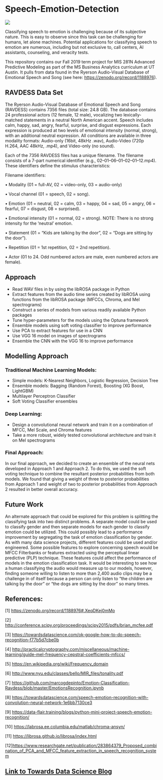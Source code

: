 # Speech-Emotion-Detection

![](https://miro.medium.com/max/1400/1*c808FqIfxkC5-ZKqZIv30A.jpeg)

Classifying speech to emotion is challenging because of its subjective nature. This is easy to observe since this task can be challenging for humans, let alone machines. Potential applications for classifying speech to emotion are numerous, including but not exclusive to, call centers, AI assistants, counseling, and veracity tests.

This repository contains our Fall 2019 term project for MIS 281N Advanced Predictive Modeling as part of the MS Business Analytics curriculum at UT Austin. It pulls from data found in the Ryerson Audio-Visual Database of Emotional Speech and Song (see here: https://zenodo.org/record/1188976).

## RAVDESS Data Set

The Ryerson Audio-Visual Database of Emotional Speech and Song (RAVDESS) contains 7356 files (total size: 24.8 GB). The database contains 24 professional actors (12 female, 12 male), vocalizing two lexically-matched statements in a neutral North American accent. Speech includes calm, happy, sad, angry, fearful, surprise, and disgust expressions. Each expression is produced at two levels of emotional intensity (normal, strong), with an additional neutral expression. All conditions are available in three modality formats: Audio-only (16bit, 48kHz .wav), Audio-Video (720p H.264, AAC 48kHz, .mp4), and Video-only (no sound).

Each of the 7356 RAVDESS files has a unique filename. The filename consists of a 7-part numerical identifier (e.g., 02–01–06–01–02–01–12.mp4). These identifiers define the stimulus characteristics:

Filename identifiers:

•	Modality (01 = full-AV, 02 = video-only, 03 = audio-only)

•	Vocal channel (01 = speech, 02 = song).

•	Emotion (01 = neutral, 02 = calm, 03 = happy, 04 = sad, 05 = angry, 06 = fearful, 07 = disgust, 08 = surprised).

•	Emotional intensity (01 = normal, 02 = strong). NOTE: There is no strong intensity for the ‘neutral’ emotion.

•	Statement (01 = “Kids are talking by the door”, 02 = “Dogs are sitting by the door”).

•	Repetition (01 = 1st repetition, 02 = 2nd repetition).

•	Actor (01 to 24. Odd numbered actors are male, even numbered actors are female).


## Approach

- Read WAV files in by using the libROSA package in Python
- Extract features from the audio time series created by libROSA using functions from the libROSA package (MFCCs, Chroma, and Mel spectrograms)
- Construct a series of models from various readily available Python packages
- Tune hyper-parameters for the models using the Optuna framework
- Ensemble models using soft voting classifier to improve performance
- Use PCA to extract features for use in a CNN
- Use VGG 16 model on images of spectrograms
- Ensemble the CNN with the VGG 16 to improve performance



## Modelling Approach

### Traditional Machine Learning Models:
- Simple models: K-Nearest Neighbors, Logistic Regression, Decision Tree
- Ensemble models: Bagging (Random Forest), Boosting (XG Boost, LightGBM)
- Multilayer Perceptron Classifier
- Soft Voting Classifier ensembles

### Deep Learning:
- Design a convolutional neural network and train it on a combination of MFCC, Mel Scale, and Chroma features
- Take a more robust, widely tested convolutional architecture and train it on Mel spectrograms

### Final Approach:
In our final approach, we decided to create an ensemble of the neural nets developed in Approach 1 and Approach 2. To do this, we used the soft voting technique to combine the resultant posterior probabilities from both models. We found that giving a weight of three to posterior probabilities from Approach 1 and weight of two to posterior probabilities from Approach 2 resulted in better overall accuracy.


## Future Work

An alternate approach that could be explored for this problem is splitting the classifying task into two distinct problems. A separate model could be used to classify gender and then separate models for each gender to classify emotion could be utilized. This could possibly lead to a performance improvement by segregating the task of emotion classification by gender.
As with many data science projects, different features could be used and/or engineered. Some possible features to explore concerning speech would be MFCC Filterbanks or features extracted using the perceptual linear predictive (PLP) technique. These features could affect the performance of models in the emotion classification task.
It would be interesting to see how a human classifying the audio would measure up to our models, however, finding someone willing to listen to more than 2,400 audio clips may be a challenge in of itself because a person can only listen to “the children are talking by the door” or “the dogs are sitting by the door” so many times.

## References:

[1] https://zenodo.org/record/1188976#.XeqDKej0mMo

[2] http://conference.scipy.org/proceedings/scipy2015/pdfs/brian_mcfee.pdf

[3] https://towardsdatascience.com/ok-google-how-to-do-speech-recognition-f77b5d7cbe0b

[4] http://practicalcryptography.com/miscellaneous/machine-learning/guide-mel-frequency-cepstral-coefficients-mfccs/

[5] https://en.wikipedia.org/wiki/Frequency_domain

[6] http://www.nyu.edu/classes/bello/MIR_files/tonality.pdf

[7] https://github.com/marcogdepinto/Emotion-Classification-Ravdess/blob/master/EmotionsRecognition.ipynb

[8] https://towardsdatascience.com/speech-emotion-recognition-with-convolution-neural-network-1e6bb7130ce3

[9] https://data-flair.training/blogs/python-mini-project-speech-emotion-recognition/

[10] https://labrosa.ee.columbia.edu/matlab/chroma-ansyn/

[11] https://librosa.github.io/librosa/index.html

[12]https://www.researchgate.net/publication/283864379_Proposed_combination_of_PCA_and_MFCC_feature_extraction_in_speech_recognition_system



## [Link to Towards Data Science Blog](https://medium.com/@tushar.gupta_47854/speech-emotion-detection-74337966cf2)
